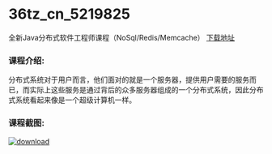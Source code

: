 # 36tz_cn_5219825
全新Java分布式软件工程师课程（NoSql/Redis/Memcache）
[下载地址](http://www.36tz.cn/article/5219825 "下载地址")
### 课程介绍:
分布式系统对于用户而言，他们面对的就是一个服务器，提供用户需要的服务而已，而实际上这些服务是通过背后的众多服务器组成的一个分布式系统，因此分布式系统看起来像是一个超级计算机一样。

### 课程截图:
[![download](http://36tz.cn/muke_img/2021_05_2-27.png "下载地址")](http://www.36tz.cn "下载地址")
